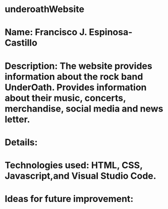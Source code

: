 # underoathWebsite

# Name: Francisco J. Espinosa-Castillo
# Description: The website provides information about the rock band UnderOath. Provides information about their music, concerts, merchandise, social media and news letter.
# Details:
# Technologies used: HTML, CSS, Javascript,and Visual Studio Code.
# Ideas for future improvement:
